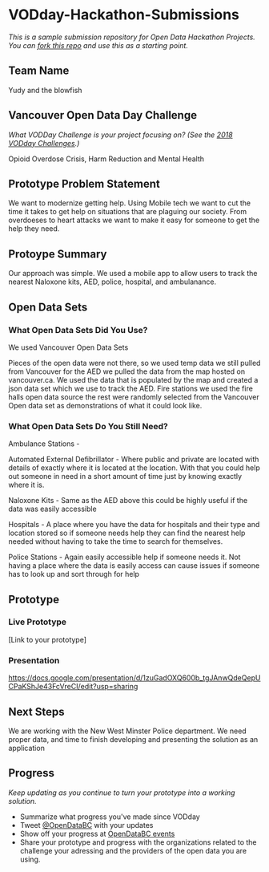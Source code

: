 # VODday-Hackathon-Submissions
*This is a sample submission repository for Open Data Hackathon Projects. You can [fork this repo](https://help.github.com/articles/fork-a-repo/) and use this as a starting point.*

## Team Name
Yudy and the blowfish



## Vancouver Open Data Day Challenge
*What VODDay Challenge is your project focusing on? (See the [2018 VODday Challenges](https://www.opendatabc.ca/pages/vodday-2018-vancouver-open-data-day-hackathon#challenges).)*

Opioid Overdose Crisis, Harm Reduction and Mental Health



## Prototype Problem Statement


We want to modernize getting help. Using Mobile tech we want to cut the time it takes
to get help on situations that are plaguing our society. From overdoeses to heart attacks
we want to make it easy for someone to get the help they need. 

## Protoype Summary

Our approach was simple. We used a mobile app to allow users to track the nearest Naloxone kits, AED,
police, hospital, and ambulanance. 


## Open Data Sets

### What Open Data Sets Did You Use?

 We used Vancouver Open Data Sets
 
 Pieces of the open data were not there, so we used temp data we still pulled from Vancouver
 for the AED we pulled the data from the map hosted on vancouver.ca. We used the data that is
 populated by the map and created a json data set which we use to track the AED.
 Fire stations we used the fire halls open data source
 the rest were randomly selected from the Vancouver Open data set as demonstrations of what it 
 could look like.
 
 

### What Open Data Sets Do You Still Need?

Ambulance Stations - 

Automated External Defibrillator - Where public and private are located with details
of exactly where it is located at the location. With that you could help out someone in
need in a short amount of time just by knowing exactly where it is.

Naloxone Kits - Same as the AED above this could be highly useful if the data was easily accessible

Hospitals - A place where you have the data for hospitals and their type and location stored so
if someone needs help they can find the nearest help needed without having to take the time to 
search for themselves.

Police Stations - Again easily accessible help if someone needs it. Not having a place where
the data is easily access can cause issues if someone has to look up and sort through 
for help

## Prototype

### Live Prototype
[Link to your prototype]


### Presentation
https://docs.google.com/presentation/d/1zuGadOXQ600b_tgJAnwQdeQepUCPaKShJe43FcVreCI/edit?usp=sharing



## Next Steps
We are working with the New West Minster Police department.
We need proper data, and time to finish developing and presenting the solution as an application

## Progress
*Keep updating as you continue to turn your prototype into a working solution.*

 - Summarize what progress you've made since VODday
 - Tweet [@OpenDataBC](https://twitter.com/opendatabc) with your updates
 - Show off your progress at [OpenDataBC events](https://www.meetup.com/OpenDataBC-Vancouver)
 - Share your prototype and progress with the organizations related to the challenge your adressing and the providers of the open data you are using.





